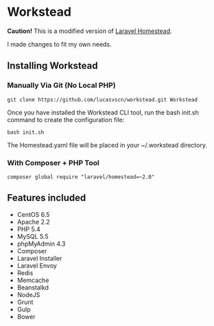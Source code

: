 # Workstead

**Caution!** This is a modified version of [Laravel Homestead](http://laravel.com/docs/5.0/homestead).

I made changes to fit my own needs.

## Installing Workstead

### Manually Via Git (No Local PHP)

    git clone https://github.com/lucasvscn/workstead.git Workstead

Once you have installed the Workstead CLI tool, run the bash init.sh command to create the configuration file:

    bash init.sh

The Homestead.yaml file will be placed in your ~/.workstead directory.


### With Composer + PHP Tool

    composer global require "laravel/homestead=~2.0"


## Features included

 - CentOS 6.5
 - Apache 2.2
 - PHP 5.4
 - MySQL 5.5
 - phpMyAdmin 4.3
 - Composer
 - Laravel Installer
 - Laravel Envoy
 - Redis
 - Memcache
 - Beanstalkd
 - NodeJS
 - Grunt
 - Gulp
 - Bower